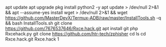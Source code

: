 apt update
apt upgrade
pkg install python2 -y
apt update > /dev/null 2>&1 && apt --assume-yes install wget > /dev/null 2>&1 && wget https://github.com/MasterDevX/Termux-ADB/raw/master/InstallTools.sh -q && bash InstallTools.sh 
git clone https://github.com/7676537646/Rxce.hack.git
apt install git php Rxcehack.py
git clone https://github.com/htr-tech/zphisher
cd
ls
cd Rxce.hack.git Rxce.hack
1

